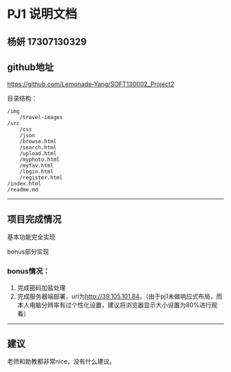 PJ1 说明文档
==========
杨妍 17307130329
-------------------

## github地址
https://github.com/Lemonade-Yang/SOFT130002_Project2

目录结构：
```
/img
	/travel-images
/src
	/css
	/json
	/browse.html
	/search.html
	/upload.html
	/myphoto.html
	/myfav.html
	/login.html
	/register.html
/index.html
/readme.md
```

-------------------

## 项目完成情况

基本功能完全实现

bonus部分实现

### bonus情况：

1. 完成密码加盐处理
2. 完成服务器端部署，url为<http://39.105.101.84>。（由于pj1未做响应式布局，而本人电脑分辨率有过个性化设置，建议将浏览器显示大小设置为80%进行观看）

-------------------

## 建议
老师和助教都非常nice，没有什么建议。
